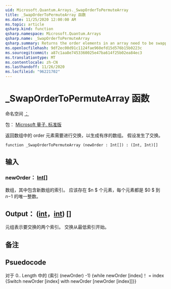 ```yaml
---
uid: Microsoft.Quantum.Arrays._SwapOrderToPermuteArray
title: _SwapOrderToPermuteArray 函数
ms.date: 11/25/2020 12:00:00 AM
ms.topic: article
qsharp.kind: function
qsharp.namespace: Microsoft.Quantum.Arrays
qsharp.name: _SwapOrderToPermuteArray
qsharp.summary: Returns the order elements in an array need to be swapped to produce an ordered array. Assumes swaps occur in place.
ms.openlocfilehash: 9df2ec00d91c1124fae960efd15d576b15b0223c
ms.sourcegitcommit: a87c1aa8e7453360025e47ba614f25b02ea84ec3
ms.translationtype: MT
ms.contentlocale: zh-CN
ms.lasthandoff: 11/26/2020
ms.locfileid: "96221702"
---
```

# <a name="_swapordertopermutearray-function"></a>_SwapOrderToPermuteArray 函数

命名空间 [：](xref:Microsoft.Quantum.Arrays)

包： [Microsoft 量子. 标准版](https://nuget.org/packages/Microsoft.Quantum.Standard)


返回数组中的 order 元素需要进行交换，以生成有序的数组。
假设发生了交换。

```qsharp
function _SwapOrderToPermuteArray (newOrder : Int[]) : (Int, Int)[]
```


## <a name="input"></a>输入

### <a name="neworder--int"></a>newOrder： [Int](xref:microsoft.quantum.lang-ref.int)[]

数组，其中包含新数组的索引。 应该存在 $n $ 个元素，每个元素都是 $0 $ 到 $n-$1 的唯一整数。



## <a name="output--intint"></a>Output： ([int](xref:microsoft.quantum.lang-ref.int)，[int](xref:microsoft.quantum.lang-ref.int)) []

元组表示要交换的两个索引。 交换从最低索引开始。

## <a name="remarks"></a>备注

## <a name="psuedocode"></a>Psuedocode

对于 0.. Length 中的 (索引 (newOrder) -1) {while newOrder [index]！ = index {Switch newOrder [index] with newOrder [newOrder [index]]}}